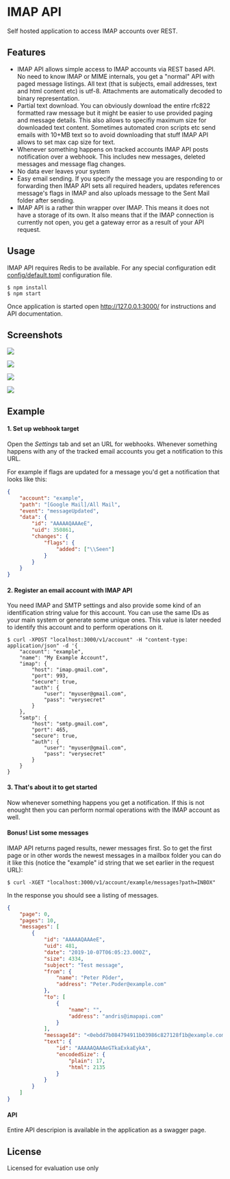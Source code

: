 # IMAP API

Self hosted application to access IMAP accounts over REST.

## Features

-   IMAP API allows simple access to IMAP accounts via REST based API. No need to know IMAP or MIME internals, you get a "normal" API with paged message listings. All text (that is subjects, email addresses, text and html content etc) is utf-8. Attachments are automatically decoded to binary representation.
-   Partial text download. You can obviously download the entire rfc822 formatted raw message but it might be easier to use provided paging and message details. This also allows to specifiy maximum size for downloaded text content. Sometimes automated cron scripts etc send emails with 10+MB text so to avoid downloading that stuff IMAP API allows to set max cap size for text.
-   Whenever something happens on tracked accounts IMAP API posts notification over a webhook. This includes new messages, deleted messages and message flag changes.
-   No data ever leaves your system
-   Easy email sending. If you specify the message you are responding to or forwarding then IMAP API sets all required headers, updates references message's flags in IMAP and also uploads message to the Sent Mail folder after sending.
-   IMAP API is a rather thin wrapper over IMAP. This means it does not have a storage of its own. It also means that if the IMAP connection is currently not open, you get a gateway error as a result of your API request.

## Usage

IMAP API requires Redis to be available. For any special configuration edit [config/default.toml](config/default.toml) configuration file.

```
$ npm install
$ npm start
```

Once application is started open http://127.0.0.1:3000/ for instructions and API documentation.

## Screenshots

![](https://cldup.com/2J7GkY2Hck.png)

![](https://cldup.com/FXLAIx7jv1.png)

![](https://cldup.com/xuM8QjP7-q.png)

![](https://cldup.com/dSa0mf3AjF.png)

## Example

#### 1. Set up webhook target

Open the <em>Settings</em> tab and set an URL for webhooks. Whenever something happens with any of the tracked email accounts you get a notification to this URL.

For example if flags are updated for a message you'd get a notification that looks like this:

```json
{
    "account": "example",
    "path": "[Google Mail]/All Mail",
    "event": "messageUpdated",
    "data": {
        "id": "AAAAAQAAAeE",
        "uid": 350861,
        "changes": {
            "flags": {
                "added": ["\\Seen"]
            }
        }
    }
}
```

#### 2. Register an email account with IMAP API

You need IMAP and SMTP settings and also provide some kind of an identification string value for this account. You can use the same IDs as your main system or generate some unique ones. This value is later needed to identify this account and to perform operations on it.

```
$ curl -XPOST "localhost:3000/v1/account" -H "content-type: application/json" -d '{
    "account": "example",
    "name": "My Example Account",
    "imap": {
        "host": "imap.gmail.com",
        "port": 993,
        "secure": true,
        "auth": {
            "user": "myuser@gmail.com",
            "pass": "verysecret"
        }
    },
    "smtp": {
        "host": "smtp.gmail.com",
        "port": 465,
        "secure": true,
        "auth": {
            "user": "myuser@gmail.com",
            "pass": "verysecret"
        }
    }
}
```

#### 3. That's about it to get started

Now whenever something happens you get a notification. If this is not enought then you can perform normal operations with the IMAP account as well.

#### Bonus! List some messages

IMAP API returns paged results, newer messages first. So to get the first page or in other words the newest messages in a mailbox folder you can do it like this (notice the "example" id string that we set earlier in the request URL):

```
$ curl -XGET "localhost:3000/v1/account/example/messages?path=INBOX"
```

In the response you should see a listing of messages.

```json
{
    "page": 0,
    "pages": 10,
    "messages": [
        {
            "id": "AAAAAQAAAeE",
            "uid": 481,
            "date": "2019-10-07T06:05:23.000Z",
            "size": 4334,
            "subject": "Test message",
            "from": {
                "name": "Peter Põder",
                "address": "Peter.Poder@example.com"
            },
            "to": [
                {
                    "name": "",
                    "address": "andris@imapapi.com"
                }
            ],
            "messageId": "<0ebdd7b084794911b03986c827128f1b@example.com>",
            "text": {
                "id": "AAAAAQAAAeGTkaExkaEykA",
                "encodedSize": {
                    "plain": 17,
                    "html": 2135
                }
            }
        }
    ]
}
```

#### API

Entire API descripion is available in the application as a swagger page.

## License

Licensed for evaluation use only
